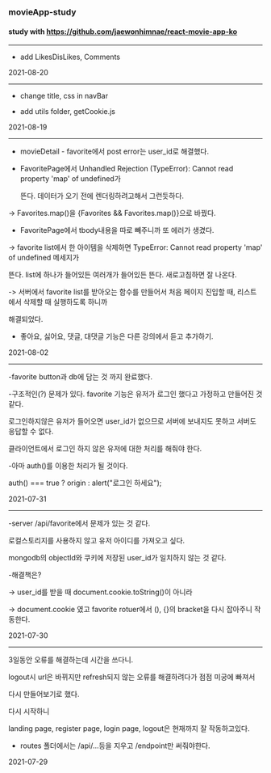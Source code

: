 ### movieApp-study


#### study with https://github.com/jaewonhimnae/react-movie-app-ko


***


- add LikesDisLikes, Comments


2021-08-20


***


- change title, css in navBar 


- add utils folder, getCookie.js


2021-08-19


***


- movieDetail - favorite에서 post error는 user_id로 해결했다.


- FavoritePage에서 Unhandled Rejection (TypeError): Cannot read property 'map' of undefined가


   뜬다. 데이터가 오기 전에 렌더링하려고해서 그런듯하다.


-> Favorites.map()을 {Favorites && Favorites.map()}으로 바꿨다. 


- FavoritePage에서 tbody내용을 따로 빼주니까 또 에러가 생겼다.


-> favorite list에서 한 아이템을 삭제하면 TypeError: Cannot read property 'map' of undefined 메세지가


   뜬다. list에 하나가 들어있든 여러개가 들어있든 뜬다. 새로고침하면 잘 나온다.


-> 서버에서 favorite list를 받아오는 함수를 만들어서 처음 페이지 진입할 때, 리스트에서 삭제할 때 실행하도록 하니까


   해결되었다.


- 좋아요, 싫어요, 댓글, 대댓글 기능은 다른 강의에서 듣고 추가하기.


2021-08-02


***


-favorite button과 db에 담는 것 까지 완료했다.


-구조적인(?) 문제가 있다. favorite 기능은 유저가 로그인 했다고 가정하고 만들어진 것 같다.


로그인하지않은 유저가 들어오면 user_id가 없으므로 서버에 보내지도 못하고 서버도 응답할 수 없다.


클라이언트에서 로그인 하지 않은 유저에 대한 처리를 해줘야 한다.


-아마 auth()를 이용한 처리가 될 것이다.


auth() === true ? origin : alert("로그인 하세요");


2021-07-31


***


-server /api/favorite에서 문제가 있는 것 같다.


로컬스토리지를 사용하지 않고 유저 아이디를 가져오고 싶다.


mongodb의 objectId와 쿠키에 저장된 user_id가 일치하지 않는 것 같다.


-해결책은? 


-> user_id를 받을 때 document.cookie.toString()이 아니라


-> document.cookie 였고 favorite rotuer에서 (), {}의 bracket을 다시 잡아주니 작동한다.


2021-07-30


* * *


3일동안 오류를 해결하는데 시간을 쓰다니.


logout시 url은 바뀌지만 refresh되지 않는 오류를 해결하려다가 점점 미궁에 빠져서


다시 만들어보기로 했다.


다시 시작하니


landing page, register page, login page, logout은 현재까지 잘 작동하고있다.


- routes 폴더에서는 /api/...등을 지우고 /endpoint만 써줘야한다.


2021-07-29